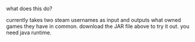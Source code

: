 what does this do?

currently takes two steam usernames as input and outputs what owned games they have in common.
download the JAR file above to try it out. you need java runtime.